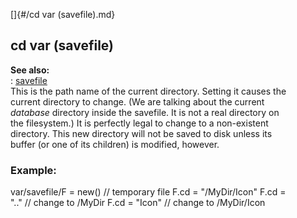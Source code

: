 []{#/cd var (savefile).md}    
## cd var (savefile)    
**See also:**    
:   [savefile](/savefile)    
This is the path name of the current directory. Setting it causes the    
current directory to change. (We are talking about the current    
*database* directory inside the savefile. It is not a real directory on    
the filesystem.) It is perfectly legal to change to a non-existent    
directory. This new directory will not be saved to disk unless its    
buffer (or one of its children) is modified, however.    
### Example:    
var/savefile/F = new() // temporary file F.cd = \"/MyDir/Icon\" F.cd =    
\"..\" // change to /MyDir F.cd = \"Icon\" // change to /MyDir/Icon  